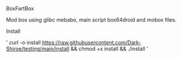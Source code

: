 BoxFartBox

Mod box using glibc mebabo, main script box64droid and mobox files.

Install

' curl -o install https://raw.githubusercontent.com/Dark-Shiroe/testing/main/install && chmod +x install && ./install '

